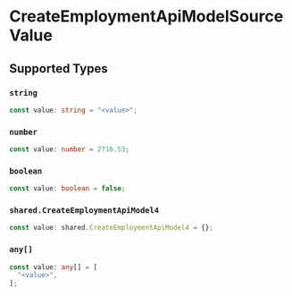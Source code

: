 # CreateEmploymentApiModelSourceValue


## Supported Types

### `string`

```typescript
const value: string = "<value>";
```

### `number`

```typescript
const value: number = 2716.53;
```

### `boolean`

```typescript
const value: boolean = false;
```

### `shared.CreateEmploymentApiModel4`

```typescript
const value: shared.CreateEmploymentApiModel4 = {};
```

### `any[]`

```typescript
const value: any[] = [
  "<value>",
];
```

